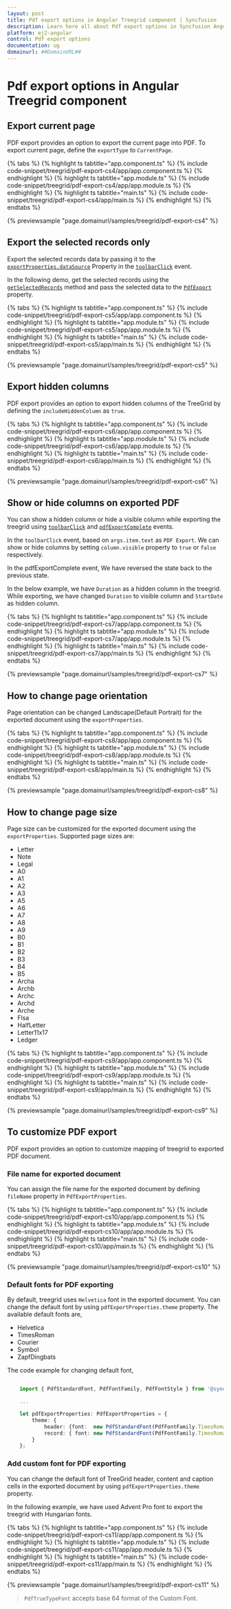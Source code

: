 ```yaml
---
layout: post
title: Pdf export options in Angular Treegrid component | Syncfusion
description: Learn here all about Pdf export options in Syncfusion Angular Treegrid component of Syncfusion Essential JS 2 and more.
platform: ej2-angular
control: Pdf export options 
documentation: ug
domainurl: ##DomainURL##
---
```


# Pdf export options in Angular Treegrid component

## Export current page

PDF export provides an option to export the current page into PDF. To export current page, define the `exportType` to `CurrentPage`.

{% tabs %}
{% highlight ts tabtitle="app.component.ts" %}
{% include code-snippet/treegrid/pdf-export-cs4/app/app.component.ts %}
{% endhighlight %}
{% highlight ts tabtitle="app.module.ts" %}
{% include code-snippet/treegrid/pdf-export-cs4/app/app.module.ts %}
{% endhighlight %}
{% highlight ts tabtitle="main.ts" %}
{% include code-snippet/treegrid/pdf-export-cs4/app/main.ts %}
{% endhighlight %}
{% endtabs %}
  
{% previewsample "page.domainurl/samples/treegrid/pdf-export-cs4" %}

## Export the selected records only

Export the selected records data by passing it to the [`exportProperties.dataSource`](https://ej2.syncfusion.com/angular/documentation/api/treegrid/pdfExportProperties/#datasource) Property in the [`toolbarClick`](https://ej2.syncfusion.com/angular/documentation/api/treegrid/#toolbarclick) event.

In the following demo, get the selected records using the [`getSelectedRecords`](https://ej2.syncfusion.com/angular/documentation/api/treegrid/#getselectedrecords) method and pass the selected data to the [`PdfExport`](https://ej2.syncfusion.com/angular/documentation/api/treegrid/#pdfexport) property.

{% tabs %}
{% highlight ts tabtitle="app.component.ts" %}
{% include code-snippet/treegrid/pdf-export-cs5/app/app.component.ts %}
{% endhighlight %}
{% highlight ts tabtitle="app.module.ts" %}
{% include code-snippet/treegrid/pdf-export-cs5/app/app.module.ts %}
{% endhighlight %}
{% highlight ts tabtitle="main.ts" %}
{% include code-snippet/treegrid/pdf-export-cs5/app/main.ts %}
{% endhighlight %}
{% endtabs %}
  
{% previewsample "page.domainurl/samples/treegrid/pdf-export-cs5" %}

## Export hidden columns

PDF export provides an option to export hidden columns of the TreeGrid by defining the `includeHiddenColumn` as `true`.

{% tabs %}
{% highlight ts tabtitle="app.component.ts" %}
{% include code-snippet/treegrid/pdf-export-cs6/app/app.component.ts %}
{% endhighlight %}
{% highlight ts tabtitle="app.module.ts" %}
{% include code-snippet/treegrid/pdf-export-cs6/app/app.module.ts %}
{% endhighlight %}
{% highlight ts tabtitle="main.ts" %}
{% include code-snippet/treegrid/pdf-export-cs6/app/main.ts %}
{% endhighlight %}
{% endtabs %}
  
{% previewsample "page.domainurl/samples/treegrid/pdf-export-cs6" %}

## Show or hide columns on exported PDF

You can show a hidden column or hide a visible column while exporting the treegrid using [`toolbarClick`](https://ej2.syncfusion.com/angular/documentation/api/treegrid#toolbarclick) and [`pdfExportComplete`](https://ej2.syncfusion.com/angular/documentation/api/treegrid#pdfExportComplete) events.

In the `toolbarClick` event, based on `args.item.text` as `PDF Export`. We can show or hide columns by setting `column.visible` property to `true` or `false` respectively.

In the pdfExportComplete event, We have reversed the state back to the previous state.

In the below example, we have `Duration` as a hidden column in the treegrid. While exporting, we have changed `Duration` to visible column and `StartDate` as hidden column.

{% tabs %}
{% highlight ts tabtitle="app.component.ts" %}
{% include code-snippet/treegrid/pdf-export-cs7/app/app.component.ts %}
{% endhighlight %}
{% highlight ts tabtitle="app.module.ts" %}
{% include code-snippet/treegrid/pdf-export-cs7/app/app.module.ts %}
{% endhighlight %}
{% highlight ts tabtitle="main.ts" %}
{% include code-snippet/treegrid/pdf-export-cs7/app/main.ts %}
{% endhighlight %}
{% endtabs %}
  
{% previewsample "page.domainurl/samples/treegrid/pdf-export-cs7" %}

## How to change page orientation

Page orientation can be changed Landscape(Default Portrait) for the exported document using the `exportProperties`.

{% tabs %}
{% highlight ts tabtitle="app.component.ts" %}
{% include code-snippet/treegrid/pdf-export-cs8/app/app.component.ts %}
{% endhighlight %}
{% highlight ts tabtitle="app.module.ts" %}
{% include code-snippet/treegrid/pdf-export-cs8/app/app.module.ts %}
{% endhighlight %}
{% highlight ts tabtitle="main.ts" %}
{% include code-snippet/treegrid/pdf-export-cs8/app/main.ts %}
{% endhighlight %}
{% endtabs %}
  
{% previewsample "page.domainurl/samples/treegrid/pdf-export-cs8" %}

## How to change page size

Page size can be customized for the exported document using the `exportProperties`.
Supported page sizes are:

* Letter
* Note
* Legal
* A0
* A1
* A2
* A3
* A5
* A6
* A7
* A8
* A9
* B0
* B1
* B2
* B3
* B4
* B5
* Archa
* Archb
* Archc
* Archd
* Arche
* Flsa
* HalfLetter
* Letter11x17
* Ledger

{% tabs %}
{% highlight ts tabtitle="app.component.ts" %}
{% include code-snippet/treegrid/pdf-export-cs9/app/app.component.ts %}
{% endhighlight %}
{% highlight ts tabtitle="app.module.ts" %}
{% include code-snippet/treegrid/pdf-export-cs9/app/app.module.ts %}
{% endhighlight %}
{% highlight ts tabtitle="main.ts" %}
{% include code-snippet/treegrid/pdf-export-cs9/app/main.ts %}
{% endhighlight %}
{% endtabs %}
  
{% previewsample "page.domainurl/samples/treegrid/pdf-export-cs9" %}

## To customize PDF export

PDF export provides an option to customize mapping of treegrid to exported PDF document.

### File name for exported document

You can assign the file name for the exported document by defining `fileName` property in `PdfExportProperties`.

{% tabs %}
{% highlight ts tabtitle="app.component.ts" %}
{% include code-snippet/treegrid/pdf-export-cs10/app/app.component.ts %}
{% endhighlight %}
{% highlight ts tabtitle="app.module.ts" %}
{% include code-snippet/treegrid/pdf-export-cs10/app/app.module.ts %}
{% endhighlight %}
{% highlight ts tabtitle="main.ts" %}
{% include code-snippet/treegrid/pdf-export-cs10/app/main.ts %}
{% endhighlight %}
{% endtabs %}
  
{% previewsample "page.domainurl/samples/treegrid/pdf-export-cs10" %}

### Default fonts for PDF exporting

By default, treegrid uses `Helvetica` font in the exported document. You can change the default font by using `pdfExportProperties.theme` property. The available default fonts are,

* Helvetica
* TimesRoman
* Courier
* Symbol
* ZapfDingbats

The code example for changing default font,

```typescript

    import { PdfStandardFont, PdfFontFamily, PdfFontStyle } from '@syncfusion/ej2-pdf-export';

    ...

    let pdfExportProperties: PdfExportProperties = {
        theme: {
            header: {font:  new PdfStandardFont(PdfFontFamily.TimesRoman, 11, PdfFontStyle.Bold),
            record: { font: new PdfStandardFont(PdfFontFamily.TimesRoman, 10) }
        }
    };

```

### Add custom font for PDF exporting

You can change the default font of TreeGrid header, content and caption cells in the exported document by using `pdfExportProperties.theme` property.

In the following example, we have used Advent Pro font to export the treegrid with Hungarian fonts.

{% tabs %}
{% highlight ts tabtitle="app.component.ts" %}
{% include code-snippet/treegrid/pdf-export-cs11/app/app.component.ts %}
{% endhighlight %}
{% highlight ts tabtitle="app.module.ts" %}
{% include code-snippet/treegrid/pdf-export-cs11/app/app.module.ts %}
{% endhighlight %}
{% highlight ts tabtitle="main.ts" %}
{% include code-snippet/treegrid/pdf-export-cs11/app/main.ts %}
{% endhighlight %}
{% endtabs %}
  
{% previewsample "page.domainurl/samples/treegrid/pdf-export-cs11" %}

> `PdfTrueTypeFont` accepts base 64 format of the Custom Font.